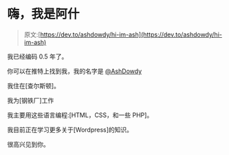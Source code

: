 # 嗨，我是阿什

> 原文:[https://dev.to/ashdowdy/hi-im-ash](https://dev.to/ashdowdy/hi-im-ash)

我已经编码 0.5 年了。

你可以在推特上找到我，我的名字是 [@AshDowdy](https://twitter.com/AshDowdy)

我住在[查尔斯顿]。

我为[钢铁厂]工作

我主要用这些语言编程:[HTML，CSS，和一些 PHP]。

我目前正在学习更多关于[Wordpress]的知识。

很高兴见到你。